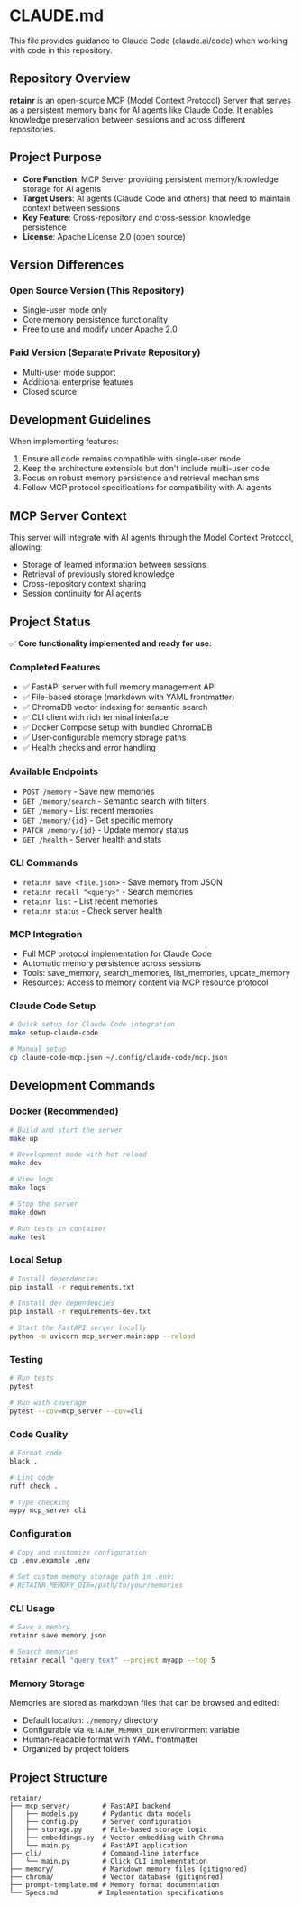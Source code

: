 # CLAUDE.md

This file provides guidance to Claude Code (claude.ai/code) when working with code in this repository.

## Repository Overview

**retainr** is an open-source MCP (Model Context Protocol) Server that serves as a persistent memory bank for AI agents like Claude Code. It enables knowledge preservation between sessions and across different repositories.

## Project Purpose

- **Core Function**: MCP Server providing persistent memory/knowledge storage for AI agents
- **Target Users**: AI agents (Claude Code and others) that need to maintain context between sessions
- **Key Feature**: Cross-repository and cross-session knowledge persistence
- **License**: Apache License 2.0 (open source)

## Version Differences

### Open Source Version (This Repository)
- Single-user mode only
- Core memory persistence functionality
- Free to use and modify under Apache 2.0

### Paid Version (Separate Private Repository)
- Multi-user mode support
- Additional enterprise features
- Closed source

## Development Guidelines

When implementing features:
1. Ensure all code remains compatible with single-user mode
2. Keep the architecture extensible but don't include multi-user code
3. Focus on robust memory persistence and retrieval mechanisms
4. Follow MCP protocol specifications for compatibility with AI agents

## MCP Server Context

This server will integrate with AI agents through the Model Context Protocol, allowing:
- Storage of learned information between sessions
- Retrieval of previously stored knowledge
- Cross-repository context sharing
- Session continuity for AI agents

## Project Status

✅ **Core functionality implemented and ready for use:**

### Completed Features
- ✅ FastAPI server with full memory management API
- ✅ File-based storage (markdown with YAML frontmatter)
- ✅ ChromaDB vector indexing for semantic search
- ✅ CLI client with rich terminal interface
- ✅ Docker Compose setup with bundled ChromaDB
- ✅ User-configurable memory storage paths
- ✅ Health checks and error handling

### Available Endpoints
- `POST /memory` - Save new memories
- `GET /memory/search` - Semantic search with filters
- `GET /memory` - List recent memories
- `GET /memory/{id}` - Get specific memory
- `PATCH /memory/{id}` - Update memory status
- `GET /health` - Server health and stats

### CLI Commands
- `retainr save <file.json>` - Save memory from JSON
- `retainr recall "<query>"` - Search memories
- `retainr list` - List recent memories
- `retainr status` - Check server health

### MCP Integration
- Full MCP protocol implementation for Claude Code
- Automatic memory persistence across sessions
- Tools: save_memory, search_memories, list_memories, update_memory
- Resources: Access to memory content via MCP resource protocol

### Claude Code Setup
```bash
# Quick setup for Claude Code integration
make setup-claude-code

# Manual setup
cp claude-code-mcp.json ~/.config/claude-code/mcp.json
```

## Development Commands

### Docker (Recommended)
```bash
# Build and start the server
make up

# Development mode with hot reload
make dev

# View logs
make logs

# Stop the server
make down

# Run tests in container
make test
```

### Local Setup
```bash
# Install dependencies
pip install -r requirements.txt

# Install dev dependencies
pip install -r requirements-dev.txt

# Start the FastAPI server locally
python -m uvicorn mcp_server.main:app --reload
```

### Testing
```bash
# Run tests
pytest

# Run with coverage
pytest --cov=mcp_server --cov=cli
```

### Code Quality
```bash
# Format code
black .

# Lint code
ruff check .

# Type checking
mypy mcp_server cli
```

### Configuration
```bash
# Copy and customize configuration
cp .env.example .env

# Set custom memory storage path in .env:
# RETAINR_MEMORY_DIR=/path/to/your/memories
```

### CLI Usage
```bash
# Save a memory
retainr save memory.json

# Search memories
retainr recall "query text" --project myapp --top 5
```

### Memory Storage
Memories are stored as markdown files that can be browsed and edited:
- Default location: `./memory/` directory
- Configurable via `RETAINR_MEMORY_DIR` environment variable
- Human-readable format with YAML frontmatter
- Organized by project folders

## Project Structure

```
retainr/
├── mcp_server/        # FastAPI backend
│   ├── models.py      # Pydantic data models
│   ├── config.py      # Server configuration
│   ├── storage.py     # File-based storage logic
│   ├── embeddings.py  # Vector embedding with Chroma
│   └── main.py        # FastAPI application
├── cli/               # Command-line interface
│   └── main.py        # Click CLI implementation
├── memory/            # Markdown memory files (gitignored)
├── chroma/            # Vector database (gitignored)
├── prompt-template.md # Memory format documentation
└── Specs.md          # Implementation specifications
```
